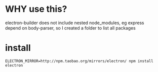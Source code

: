 # WHY use this?

electron-builder does not include nested node_modules, eg express depend on body-parser, so I created a folder to list all packages

# install

`ELECTRON_MIRROR=http://npm.taobao.org/mirrors/electron/ npm install electron` 